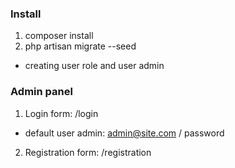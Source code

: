 ### Install

1. composer install
2. php artisan migrate --seed
- creating user role and user admin

### Admin panel

1. Login form: /login
- default user admin: admin@site.com / password
2. Registration form: /registration
